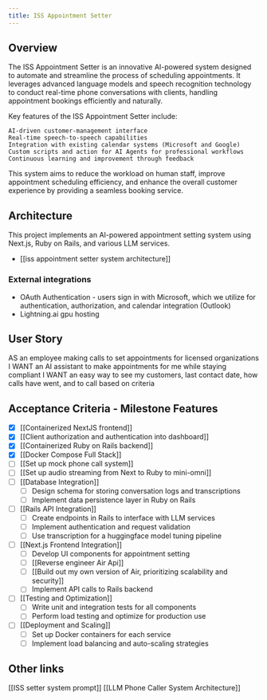 ```yaml
---
title: ISS Appointment Setter
---
```

## Overview
The ISS Appointment Setter is an innovative AI-powered system designed to automate and streamline the process of scheduling appointments. It leverages advanced language models and speech recognition technology to conduct real-time phone conversations with clients, handling appointment bookings efficiently and naturally.

Key features of the ISS Appointment Setter include:

    AI-driven customer-management interface
    Real-time speech-to-speech capabilities
    Integration with existing calendar systems (Microsoft and Google)
    Custom scripts and action for AI Agents for professional workflows
    Continuous learning and improvement through feedback

This system aims to reduce the workload on human staff, improve appointment scheduling efficiency, and enhance the overall customer experience by providing a seamless booking service.
## Architecture
This project implements an AI-powered appointment setting system using Next.js, Ruby on Rails, and various LLM services.
-  [[iss appointment setter system architecture]]
### External integrations
- OAuth Authentication - users sign in with Microsoft, which we utilize for authentication, authorization, and calendar integration (Outlook)
- Lightning.ai gpu hosting 
## User Story
AS an employee making calls to set appointments for licensed organizations
I WANT an AI assistant to make appointments for me while staying compliant
I WANT an easy way to see my customers, last contact date, how calls have went, and to call based on criteria
## Acceptance Criteria - Milestone Features
- [x] [[Containerized NextJS frontend]]
- [x] [[Client authorization and authentication into dashboard]]
- [x] [[Containerized Ruby on Rails backend]]
- [x] [[Docker Compose Full Stack]]
- [ ] [[Set up mock phone call system]]
- [ ] [[Set up audio streaming from Next to Ruby to mini-omni]]
- [ ] [[Database Integration]]
   - [ ] Design schema for storing conversation logs and transcriptions
   - [ ] Implement data persistence layer in Ruby on Rails
- [ ] [[Rails API Integration]]
   - [ ] Create endpoints in Rails to interface with LLM services
   - [ ] Implement authentication and request validation
   - [ ] Use transcription for a huggingface model tuning pipeline
- [ ] [[Next.js Frontend Integration]]
   - [ ] Develop UI components for appointment setting
   - [ ] [[Reverse engineer Air Api]]
   - [ ] [[Build out my own version of Air, prioritizing scalability and security]]
   - [ ] Implement API calls to Rails backend
- [ ] [[Testing and Optimization]]
   - [ ] Write unit and integration tests for all components
   - [ ] Perform load testing and optimize for production use
- [ ] [[Deployment and Scaling]]
    - [ ] Set up Docker containers for each service
    - [ ] Implement load balancing and auto-scaling strategies

## Other links
[[ISS setter system prompt]]
[[LLM Phone Caller System Architecture]]